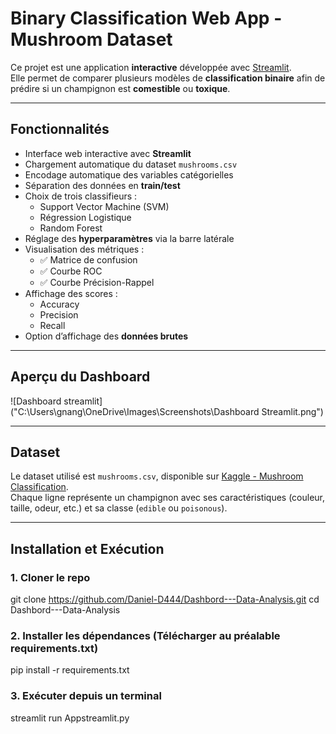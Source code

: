 # Binary Classification Web App - Mushroom Dataset

Ce projet est une application **interactive** développée avec [Streamlit](https://streamlit.io/).  
Elle permet de comparer plusieurs modèles de **classification binaire** afin de prédire si un champignon est **comestible** ou **toxique**.

---

## Fonctionnalités

- Interface web interactive avec **Streamlit**
- Chargement automatique du dataset `mushrooms.csv`
- Encodage automatique des variables catégorielles
- Séparation des données en **train/test**
- Choix de trois classifieurs :
  - Support Vector Machine (SVM)
  - Régression Logistique
  - Random Forest
- Réglage des **hyperparamètres** via la barre latérale
- Visualisation des métriques :
  - ✅ Matrice de confusion
  - ✅ Courbe ROC
  - ✅ Courbe Précision-Rappel
- Affichage des scores :
  - Accuracy
  - Precision
  - Recall
- Option d’affichage des **données brutes**

---

## Aperçu du Dashboard

![Dashboard streamlit]("C:\Users\gnang\OneDrive\Images\Screenshots\Dashboard Streamlit.png")

---

## Dataset

Le dataset utilisé est `mushrooms.csv`, disponible sur [Kaggle - Mushroom Classification](https://www.kaggle.com/uciml/mushroom-classification).  
Chaque ligne représente un champignon avec ses caractéristiques (couleur, taille, odeur, etc.) et sa classe (`edible` ou `poisonous`).

---

## Installation et Exécution

### 1. Cloner le repo

git clone https://github.com/Daniel-D444/Dashbord---Data-Analysis.git
cd Dashbord---Data-Analysis

### 2. Installer les dépendances (Télécharger au préalable requirements.txt)

pip install -r requirements.txt

### 3. Exécuter depuis un terminal

streamlit run Appstreamlit.py

